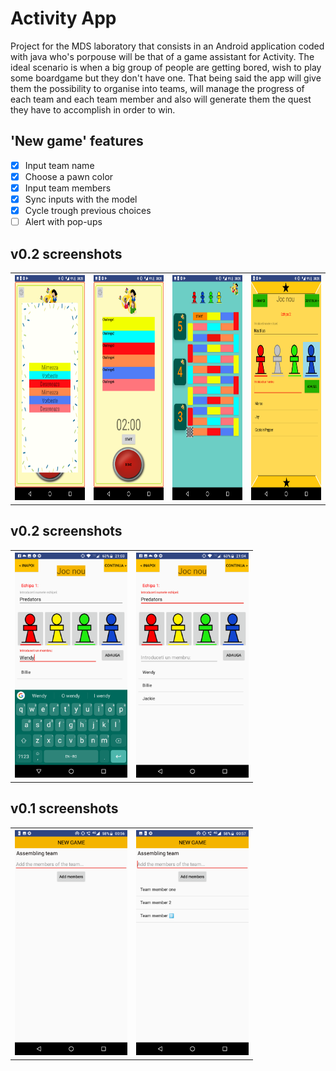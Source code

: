 # **Activity** App

Project for the MDS laboratory that consists in an Android application coded with java who's porpouse will be 
that of a game assistant for Activity. The ideal scenario is when a big group of people are getting bored, wish 
to play some boardgame but they don't have one. That being said the app will give them the possibility to 
organise into teams, will manage the progress of each team and each team member and also will generate them the 
quest they have to accomplish in order to win.

## 'New game' features
- [x] Input team name
- [x] Choose a pawn color
- [x] Input team members
- [x] Sync inputs with the model
- [x] Cycle trough previous choices
- [ ] Alert with pop-ups

## v0.2 screenshots
<table><tr>
<th><img src="Demos/v0.3_ss4.png" width="180" height="360"></th>
<th><img src="Demos/v0.3_ss3.png" width="180" height="360"></th>
<th><img src="Demos/v0.3_ss2.png" width="180" height="360"></th>
<th><img src="Demos/v0.3_ss1.png" width="180" height="360"></th>
</tr></table>

## v0.2 screenshots
<table><tr>
<th><img src="Demos/v0.2_ss1.png" width="180" height="360"></th>
<th><img src="Demos/v0.2_ss2.png" width="180" height="360"></th>
</tr></table>

## v0.1 screenshots
<table><tr>
<th><img src="Demos/v0.1_ss1.png" width="180" height="360"></th>
<th><img src="Demos/v0.1_ss2.png" width="180" height="360"></th>
</tr></table>
